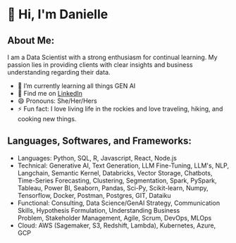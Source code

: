 # 👋 Hi, I'm Danielle

## About Me:
I am a Data Scientist with a strong enthusiasm for continual learning. My passion lies in providing clients with clear insights and business understanding regarding their data.

* 🌱 I’m currently learning all things GEN AI 
* 💬 Find me on [LinkedIn](https://www.linkedin.com/in/danielle-koduru/)
* 😄 Pronouns: She/Her/Hers
* ⚡ Fun fact: I love living life in the rockies and love traveling, hiking, and cooking new things. 

## Languages, Softwares, and Frameworks:
* Languages: Python, SQL, R, Javascript, React, Node.js
* Technical:  Generative AI, Text Generation, LLM Fine-Tuning, LLM's, NLP, Langchain, Semantic Kernel, Databricks, Vector Storage, Chatbots, Time-Series Forecasting, Clustering, Segmentation, Spark, PySpark, Tableau, Power BI, Seaborn, Pandas, Sci-Py, Scikit-learn, Numpy, Tensorflow, Docker, Postman, Postgres, GIT, Dataiku
* Functional: Consulting, Data Science/GenAI Strategy, Communication Skills, Hypothesis Formulation, Understanding Business Problem, Stakeholder Management, Agile, Scrum, DevOps, MLOps
* Cloud: AWS (Sagemaker, S3, Redshift, Lambda), Kubernetes, Azure, GCP


<!--
**DanielleKoduru/DanielleKoduru** is a ✨ _special_ ✨ repository because its `README.md` (this file) appears on your GitHub profile.

Here are some ideas to get you started:

- 🔭 I’m currently working on ...
- 🌱 I’m currently learning ...
- 👯 I’m looking to collaborate on ...
- 🤔 I’m looking for help with ...
- 💬 Ask me about ...
- 📫 How to reach me: ...
- 😄 Pronouns: ...
- ⚡ Fun fact: ...
-->
